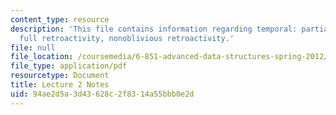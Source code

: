 ```yaml
---
content_type: resource
description: 'This file contains information regarding temporal: partial retroactivity,
  full retroactivity, nonoblivious retroactivity.'
file: null
file_location: /coursemedia/6-851-advanced-data-structures-spring-2012/94ae2d5a3d43628c2f8314a55bbb0e2d_MIT6_851S12_Lec2.pdf
file_type: application/pdf
resourcetype: Document
title: Lecture 2 Notes
uid: 94ae2d5a-3d43-628c-2f83-14a55bbb0e2d
---
```

